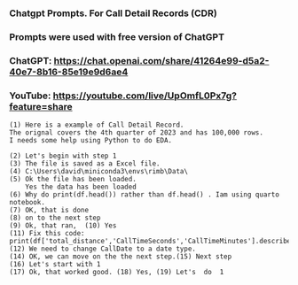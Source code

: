 ### Chatgpt Prompts. For Call Detail Records (CDR)
### Prompts were used with free version of ChatGPT
### ChatGPT: https://chat.openai.com/share/41264e99-d5a2-40e7-8b16-85e19e9d6ae4
### YouTube: https://youtube.com/live/UpOmfL0Px7g?feature=share
```
(1) Here is a example of Call Detail Record.
The orignal covers the 4th quarter of 2023 and has 100,000 rows.
I needs some help using Python to do EDA.

(2) Let's begin with step 1
(3) The file is saved as a Excel file.
(4) C:\Users\david\miniconda3\envs\rimb\Data\
(5) Ok the file has been loaded.
    Yes the data has been loaded
(6) Why do print(df.head()) rather than df.head() . Iam using quarto notebook.
(7) OK, that is done
(8) on to the next step
(9) Ok, that ran,  (10) Yes
(11) Fix this code: print(df['total_distance','CallTimeSeconds','CallTimeMinutes'].describe())
(12) We need to change CallDate to a date type.
(14) OK, we can move on the the next step.(15) Next step
(16) Let's start with 1
(17) Ok, that worked good. (18) Yes, (19) Let's  do  1
